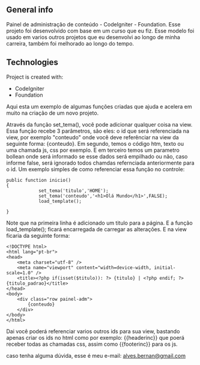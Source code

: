 ## General info

Painel de administração de conteúdo - CodeIgniter - Foundation.
Esse projeto foi desenvolvido com base em um curso que eu fiz. Esse modelo foi usado em varios outros projetos que eu desenvolvi ao longo de minha carreira,
também foi melhorado ao longo do tempo.

## Technologies
Project is created with:
* CodeIgniter 
* Foundation

Aqui esta um exemplo de algumas funções criadas que ajuda e acelera em muito na criação de um novo projeto.

Através da função set_tema(), você pode adicionar qualquer coisa na view.
Essa função recebe 3 parâmetros, são eles: o id que será referenciada na view, por exemplo "conteudo" onde você deve referênciar na view da seguinte forma: {conteudo}.
Em segundo, temos o código htm, texto ou uma chamada js, css por exemplo.
E em terceiro temos um parametro bollean onde será informado se esse dados será empilhado ou não, caso informe false, será ignorado todos chamdas refernciada anteriormente para o id.
Um exemplo simples de como referenciar essa função no controle:
```
public function inicio()
{
			set_tema('titulo','HOME');
			set_tema('conteudo','<h1>Olá Mundo</h1>',FALSE);
			load_template();
		
}
```
  Note que na primeira linha é adicionado um titulo para a página. E a função load_template(); ficará encarregada de carregar as alterações.
  E na view ficaria da seguinte forma:

```
<!DOCTYPE html>
<html lang="pt-br">
<head>
	<meta charset="utf-8" />
    <meta name="viewport" content="width=device-width, initial-scale=1.0" />
    <title><?php if(isset($titulo)): ?> {titulo} | <?php endif; ?> {titulo_padrao}</title>
</head>
<body>
	<div class="row painel-adm">		
		{conteudo}
	</div>
</body>
</html>
```
Dai você poderá referenciar varios outros ids para sua view, bastando apenas criar os ids no html como por exemplo: {{headerinc}} que poerá receber todas as chamadas css, assim como {{footerinc}} para os js.

caso tenha alguma dúvida, esse é meu e-mail: alves.bernan@gmail.com
